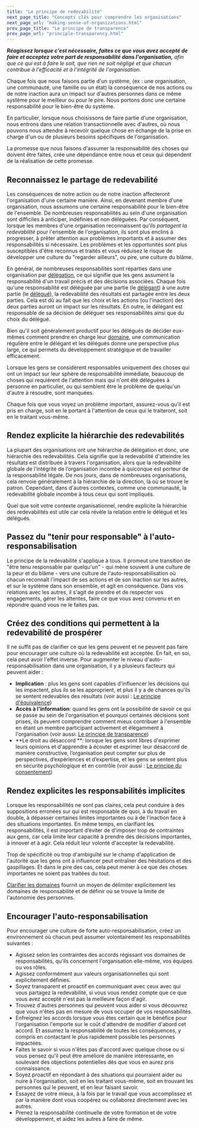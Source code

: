 ```yaml
---
title: "Le principe de redevabilité"
next_page_title: "Concepts clés pour comprendre les organisations"
next_page_url: "making-sense-of-organizations.html"
prev_page_title: "Le principe de transparence"
prev_page_url: "principle-transparency.html"
---
```



_**Réagissez lorsque c'est nécessaire, faites ce que vous avez accepté de faire et acceptez votre part de responsabilité dans  l'organisation,** afin que ce qui est à faire le soit, que rien ne soit négligé et que chacun contribue à l'efficacité et à l'intégrité de l'organisation._

Chaque fois que nous faisons partie d'un système, (ex : une organisation, une communauté, une famille ou un état) la conséquence de nos actions ou de notre inaction aura un impact sur d'autres personnes dans ce même système pour le meilleur ou pour le pire. Nous portons donc une certaine responsabilité pour le bien-être du système.

En particulier, lorsque nous choisissons de faire partie d'une organisation, nous entrons dans une relation transactionnelle avec d'autres, où nous pouvons nous attendre à recevoir quelque chose en échange de la prise en charge d'un ou de plusieurs besoins spécifiques de l'organisation.

La promesse que nous faisons d'assumer la responsabilité des choses qui doivent être faites, crée une dépendance entre nous et ceux qui dépendent de la réalisation de cette promesse.

## Reconnaissez le partage de redevabilité

Les conséquences de notre action ou de notre inaction affecteront l'organisation d'une certaine manière. Ainsi, en devenant membre d'une organisation, nous assumons une certaine responsabilité pour le bien-être de l'ensemble. De nombreuses responsabilités au sein d'une organisation sont difficiles à anticiper, indéfinies et non déléguées. Par conséquent, lorsque les membres d'une organisation reconnaissent qu'ils _partagent la redevabilité_ pour l'ensemble de l'organisation, ils sont plus enclins à progresser, à prêter attention aux problèmes importants et à assumer des responsabilités si nécessaire. Les problèmes et les opportunités sont plus susceptibles d'être reconnus et traités et vous réduisez le risque de développer une culture du "regarder ailleurs", ou pire, une culture du blâme.

En général, de nombreuses responsabilités sont réparties dans une organisation par [délégation](domain.html), ce qui signifie que les gens assument la responsabilité d'un travail précis et des décisions associées. Chaque fois qu'une responsabilité est déléguée par une partie (le <a href="glossary.html#entry-delegator" class="glossary-tooltip" data-toggle="tooltip" title="Délégant: Un individu ou un groupe déléguant la responsabilité d&#x27;un domaine à autrui.">délégant</a>) à une autre partie (le <a href="glossary.html#entry-delegatee" class="glossary-tooltip" data-toggle="tooltip" title="Délégué: Un individu ou un groupe acceptant la responsabilité d&#x27;un domaine qui lui est délégué, devenant un porteur de rôle ou une équipe.">délégué</a>), la redevabilité des résultats est partagée entre les deux parties. Cela est dû au fait que les choix et les actions  (ou l'inaction) des deux parties auront un impact sur les résultats. En outre, le délégant est responsable de sa décision de déléguer ses responsabilités ainsi que du choix du délégué.

Bien qu'il soit généralement productif pour les délégués de décider eux-mêmes comment prendre en charge leur  <a href="glossary.html#entry-domain" class="glossary-tooltip" data-toggle="tooltip" title="Domaine: Une zone de responsabilité et d&#x27;autorité bien délimitée au sein d&#x27;une organisation.">domaine</a>, une communication régulière entre le délégant et les délégués donne une perspective plus large, ce qui permets du développement stratégique et de travailler efficacement.

Lorsque les gens se considèrent responsables uniquement des choses qui ont un impact sur leur sphère de responsabilité immédiate, beaucoup de choses qui requièrent de l'attention mais qui n'ont été déléguées à personne en particulier, ou qui semblent être le problème de quelqu'un d'autre à résoudre, sont manquées.

Chaque fois que vous voyez un problème important, assurez-vous qu'il est pris en charge, soit en le portant à l'attention de ceux qui le traiteront, soit en le traitant vous-même.


## Rendez explicite la hiérarchie des redevabilités

La plupart des organisations ont une hiérarchie de délégation et donc, une hiérarchie des redevabilités. Cela signifie que la redevabilité d'atteindre les résultats est distribuée à travers l'organisation, alors que la redevabilité globale de l’intégrité de l’organisation incombe à quiconque est porteur de la responsabilité légale. De nos jours, dans de nombreuses organisations, cela renvoie généralement à la hiérarchie de la direction, là où se trouve le patron. Cependant, dans d'autres contextes, comme une communauté, la redevabilité globale incombe à tous ceux qui sont impliqués.

Quel que soit votre contexte organisationnel, rendre explicite la hiérarchie des redevabilités est utile car cela révèle la relation entre le délégué et les délégués.

## Passez du "tenir pour responsable" à l'auto-responsabilisation

Le principe de la redevabilité s'applique à tous. Il promeut une transition de "être tenu responsable par quelqu'un" -  qui mène souvent à une culture de la peur et du blâme -  vers une culture de l'auto-responsabilisation où chacun reconnaît l'impact de ses actions et de son inaction sur les autres, et sur le système dans son ensemble, et agit en conséquence. Dans vos relations avec les autres, il s'agit de prendre et de respecter vos engagements, gérer les attentes, faire ce que vous avez convenu et en répondre quand vous ne le faites pas.


## Créez des conditions qui permettent à la redevabilité de prospérer

Il ne suffit pas de clarifier ce que les gens peuvent et ne peuvent pas faire pour encourager une culture où la redevabilité est acceptée. En fait, en soi, cela peut avoir l'effet inverse. Pour augmenter le niveau d'auto-responsabilisation dans une organisation, il y a plusieurs facteurs qui peuvent aider :

-   **Implication** : plus les gens sont capables d'influencer les décisions qui les impactent, plus ils se les approprient, et plus il y a de chances qu'ils se sentent redevables des résultats (voir aussi : [Le principe d'équivalence](principle-equivalence.html))
-   **Accès à l'information**: quand les gens ont la possibilité de savoir ce qui se passe au sein de l'organisation et pourquoi certaines décisions sont prises, ils peuvent comprendre comment mieux contribuer à l'ensemble en étant un membre participant activement et élégamment à l'organisation (voir aussi: [Le principe de transparence](principle-transparency.html))
-   **Le droit au désaccord **: lorsque les gens sont libres d'exprimer leurs opinions et d'apprendre à écouter et exprimer leur désaccord de manière constructive, l’organisation peut compter sur plus de perspectives, d’expériences et d’expertise, et les gens se sentent plus en sécurité psychologique et en contrôle (voir aussi : [Le principe du consentement](principle-consent.html))

## Rendez explicites les responsabilités implicites

Lorsque les responsabilités ne sont pas claires, cela peut conduire à des suppositions erronées sur qui est responsable de quoi, à du travail en double, à dépasser certaines limites importantes ou à de l'inaction face à des situations importantes. En même temps, en clarifiant les responsabilités, il est important d’éviter de d'imposer trop de contraintes aux gens, car cela limite leur capacité à prendre des décisions importantes, à innover et à agir. Cela réduit leur volonté d'accepter la redevabilité.

Trop de spécificité ou trop d'ambiguïté sur le champ d'application de l'autorité que les gens ont à influencer peut entraîner des hésitations et des gaspillages. Et dans le pire des cas, cela peut mener à ce que des choses importantes ne soient pas traitées du tout.

[Clarifier les domaines](clarify-and-develop-domains.html) fournit un moyen de délimiter explicitement les domaines de responsabilité et de définir où se trouve la limite de l'autonomie des personnes.

## Encourager l'auto-responsabilisation

Pour encourager une culture de forte auto-responsabilisation, créez un environnement où chacun peut assumer volontairement les responsabilités suivantes :

-   Agissez selon les contraintes des accords régissant vos domaines de responsabilités, qu'ils concernent l'organisation elle-même, vos équipes ou vos rôles.
-   Agissez conformément aux valeurs organisationnelles qui sont explicitement définies.
-   Soyez transparent et proactif en communiquant avec ceux avec qui vous partagez la redevabilité, si vous vous rendez compte que ce que vous avez accepté n'est pas la meilleure façon d'agir.
-   Trouvez d'autres personnes qui peuvent vous aider si vous découvrez que vous n'êtes pas en mesure de vous occuper de vos responsabilités.
-   Enfreignez les accords lorsque vous êtes certain que le bénéfice pour l'organisation l'emporte sur le coût d'attendre de modifier d'abord cet accord. Et assumez la responsabilité de toutes les conséquences, y compris en contactant le plus rapidement possible les personnes impactées.
-   Faites le savoir si vous n'êtes pas d'accord avec quelque chose ou si vous pensez qu'il peut être amélioré de manière intéressante, en soulevant des objections potentielles dès que vous en aurez pris connaissance.
-   Soyez proactif en répondant à des situations qui pourraient aider ou nuire à l'organisation, soit en les traitant vous-même, soit en trouvant les personnes qui le peuvent, et en leur faisant savoir.
-   Essayez de votre mieux, à la fois par le travail que vous accomplissez et par la manière dont vous coopérez ou collaborez directement avec les autres.
-   Prenez la responsabilité continuelle de votre formation et de votre développement, et aidez les autres à faire de même.

